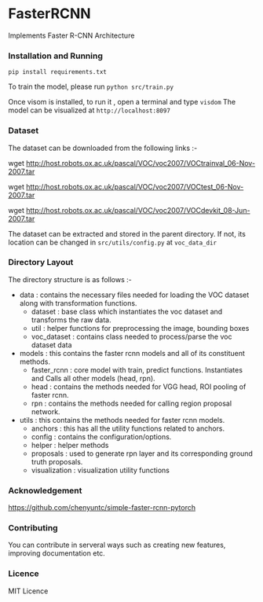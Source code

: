 # FasterRCNN

Implements Faster R-CNN Architecture

### Installation and Running

```pip install requirements.txt```

To train the model, please run 
```python src/train.py```

Once visom is installed, to run it , open a terminal and type ```visdom```
The model can be visualized at ```http://localhost:8097```

### Dataset

The dataset can be downloaded from the following links :-

wget http://host.robots.ox.ac.uk/pascal/VOC/voc2007/VOCtrainval_06-Nov-2007.tar

wget http://host.robots.ox.ac.uk/pascal/VOC/voc2007/VOCtest_06-Nov-2007.tar

wget http://host.robots.ox.ac.uk/pascal/VOC/voc2007/VOCdevkit_08-Jun-2007.tar

The dataset can be extracted and stored in the parent directory. If not, its location can be changed in `src/utils/config.py` at `voc_data_dir`

### Directory Layout

The directory structure is as follows :-

* data : contains the necessary files needed for loading the VOC dataset along with transformation functions.
  * dataset : base class which instantiates the voc dataset and transforms the raw data.
  * util : helper functions for preprocessing the image, bounding boxes
  * voc_dataset : contains class needed to process/parse the voc dataset data
* models : this contains the faster rcnn models and all of its constituent methods.
    * faster_rcnn : core model with train, predict functions. Instantiates and Calls all other models (head, rpn).
    * head : contains the methods needed for VGG head, ROI pooling of faster rcnn.
    * rpn : contains the methods needed for calling region proposal network.
* utils : this contains the methods needed for faster rcnn models.
    * anchors : this has all the utility functions related to anchors.
    * config : contains the configuration/options.
    * helper : helper methods
    * proposals : used to generate rpn layer and its corresponding ground truth proposals.
    * visualization : visualization utility functions  

 ### Acknowledgement

 https://github.com/chenyuntc/simple-faster-rcnn-pytorch

 ### Contributing

 You can contribute in serveral ways such as creating new features, improving documentation etc.

 ### Licence

 MIT Licence
